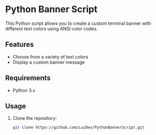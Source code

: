 # Python Banner Script

This Python script allows you to create a custom terminal banner with different text colors using ANSI color codes.

## Features
- Choose from a variety of text colors
- Display a custom banner message

## Requirements
- Python 3.x

## Usage

1. Clone the repository:

   ```bash
   git clone https://github.com/LuzDex/PythonBannerScript.git

